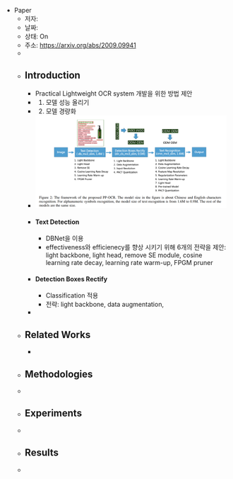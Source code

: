 - Paper
	- 저자:
	- 날짜:
	- 상태: On
	- 주소: https://arxiv.org/abs/2009.09941
	-
	- ## Introduction
		- Practical Lightweight OCR system 개발을 위한 방법 제안
		- 1) 모델 성능 올리기
		- 2) 모델 경량화
		- ![image.png](../assets/image_1669608737194_0.png)
		- #### Text Detection
			- DBNet을 이용
			- effectiveness와 efficienecy를 향상 시키기 위해 6개의 전략을 제안: light backbone, light head, remove SE module, cosine learning rate decay, learning rate warm-up, FPGM pruner
		- #### Detection Boxes Rectify
			- Classification 적용
			- 전략: light backbone, data augmentation,
		-
	- ## Related Works
		-
	- ## Methodologies
	-
	- ## Experiments
	-
	- ## Results
	-